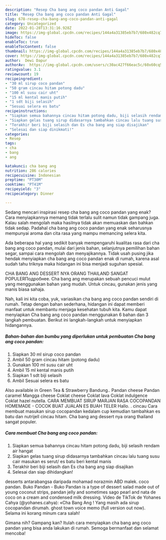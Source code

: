 ```yaml
---
description: "Resep Cha bang ang coco pandan Anti Gagal"
title: "Resep Cha bang ang coco pandan Anti Gagal"
slug: 678-resep-cha-bang-ang-coco-pandan-anti-gagal
category: Uncategorized
date: 2022-01-28T13:31:16.928Z
image: https://img-global.cpcdn.com/recipes/144a4a31385eb7b7/680x482cq70/cha-bang-ang-coco-pandan-foto-resep-utama.jpg
hideToc: false
enableToc: true
enableTocContent: false
thumbnail: https://img-global.cpcdn.com/recipes/144a4a31385eb7b7/680x482cq70/cha-bang-ang-coco-pandan-foto-resep-utama.jpg
cover: https://img-global.cpcdn.com/recipes/144a4a31385eb7b7/680x482cq70/cha-bang-ang-coco-pandan-foto-resep-utama.jpg
author:  Dewi Dapur
authorAv:  https://img-global.cpcdn.com/users/c30ac427f66eac5c/60x60cq50/avatar.jpg
ratingvalue: 3.1
reviewcount: 19
recipeingredient:
- "30 ml sirup coco pandan"
- "50 gram cincau hitam potong dadu"
- "100 ml susu cair uht"
- "15 ml kental manis putih"
- "1 sdt biji selasih"
- "Sesuai selera es batu"
recipeinstructions:
- "Siapkan semua bahannya cincau hitam potong dadu, biji selasih rendam air hangat"
- "Siapkan gelas tuang sirup didasarnya tambahkan cincau lalu tuang susu cair masukan es serut/ es batu beri kental manis"
- "Terakhir beri biji selasih dan Es cha bang ang siap disajikan"
- "Selesai dan siap dinikmati!"
categories:
- Resep
tags:
- cha
- bang
- ang

katakunci: cha bang ang 
nutrition: 286 calories
recipecuisine: Indonesian
preptime: "PT30M"
cooktime: "PT41M"
recipeyield: "3"
recipecategory: Dinner

---
```



Sedang mencari inspirasi resep cha bang ang coco pandan yang enak? Cara menyiapkannya memang tidak terlalu sulit namun tidak gampang juga. Kalau salah mengolah maka hasilnya tidak akan memuaskan dan bahkan tidak sedap. Padahal cha bang ang coco pandan yang enak seharusnya mempunyai aroma dan cita rasa yang mampu memancing selera kita.


Ada beberapa hal yang sedikit banyak mempengaruhi kualitas rasa dari cha bang ang coco pandan, mulai dari jenis bahan, selanjutnya pemilihan bahan segar, sampai cara mengolah dan menyajikannya. Tidak usah pusing jika hendak menyiapkan cha bang ang coco pandan enak di rumah, karena asal sudah tahu triknya maka hidangan ini bisa menjadi suguhan spesial.

CHA BANG ANG DESSERT NYA ORANG THAILAND SANGAT POPULERПодробнее. Cha bang ang merupakan sebuah pencuci mulut yang menggunakan bahan yang mudah. Untuk cincau, gunakan jenis yang manis biasa sahaja.


Nah, kali ini kita coba, yuk, variasikan cha bang ang coco pandan sendiri di rumah. Tetap dengan bahan sederhana, hidangan ini dapat memberi manfaat untuk membantu menjaga kesehatan tubuh kita. Kamu dapat menyiapkan Cha bang ang coco pandan menggunakan 6 bahan dan 3 langkah pembuatan. Berikut ini langkah-langkah untuk menyiapkan hidangannya.

<!--inarticleads1-->

##### Bahan-bahan dan bumbu yang diperlukan untuk pembuatan Cha bang ang coco pandan:

1. Siapkan 30 ml sirup coco pandan
1. Ambil 50 gram cincau hitam (potong dadu)
1. Gunakan 100 ml susu cair uht
1. Ambil 15 ml kental manis putih
1. Siapkan 1 sdt biji selasih
1. Ambil Sesuai selera es batu


Also available in Green Tea &amp; Strawberry Bandung.. Pandan cheese Pandan caramel Mangga cheese Coklat cheese Coklat lava Coklat indulgence Coklat hazel nutella. CARA MEMBUAT SIRUP MARJAN RASA COCOPANDAN HOMEMADE - COCOK BUAT JUALAN ES BUAH TELER Hallo. . cincau Cara membuat masukan sirup cocopandan kedalam cup kemudian tambahkan es batu dan nutrijell cincau hitam. Cha bang ang dessert nya orang thailand sangat populer. 

<!--inarticleads2-->

##### Cara membuat Cha bang ang coco pandan:

1. Siapkan semua bahannya cincau hitam potong dadu, biji selasih rendam air hangat
1. Siapkan gelas tuang sirup didasarnya tambahkan cincau lalu tuang susu cair masukan es serut/ es batu beri kental manis
1. Terakhir beri biji selasih dan Es cha bang ang siap disajikan
1. Selesai dan siap dihidangkan!

desserts antarabangsa daripada mohamad norazmin ABD malek. coco pandan. Buko Pandan - Buko Pandan is a type of dessert salad made out of young coconut strips, pandan jelly and sometimes sago pearl and nata de coco on a cream and condensed milk dressing. Video de TikTok de Yohanes Cahya (@yohanes.cahya): «Cha Bang Ang ! Yang masih ada sirup cocopandan dirumah. ghost town voice memo (full version out now). Selama ini korang minum cara salah! 

Gimana nih? Gampang kan? Itulah cara menyiapkan cha bang ang coco pandan yang bisa anda lakukan di rumah. Semoga bermanfaat dan selamat mencoba!
